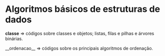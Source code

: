 # Algoritmos básicos de estruturas de dados
__classe__ => códigos sobre classes e objetos; listas, filas e pilhas e árvores binárias.
<p> __ordenacao__ => códigos sobre os principais algoritmos de ordenação.
